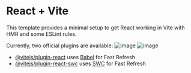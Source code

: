 # React + Vite

This template provides a minimal setup to get React working in Vite with HMR and some ESLint rules.

Currently, two official plugins are available:
![image](https://github.com/HARSHVARDHAN-BARETH/VercalReact/assets/137777618/d75e0393-a8ef-49d5-ab98-2d317c9b2c4a)
![image](https://github.com/HARSHVARDHAN-BARETH/VercalReact/assets/137777618/1a042043-0aa1-4af6-8263-e04169b2af31)

- [@vitejs/plugin-react](https://github.com/vitejs/vite-plugin-react/blob/main/packages/plugin-react/README.md) uses [Babel](https://babeljs.io/) for Fast Refresh
- [@vitejs/plugin-react-swc](https://github.com/vitejs/vite-plugin-react-swc) uses [SWC](https://swc.rs/) for Fast Refresh
